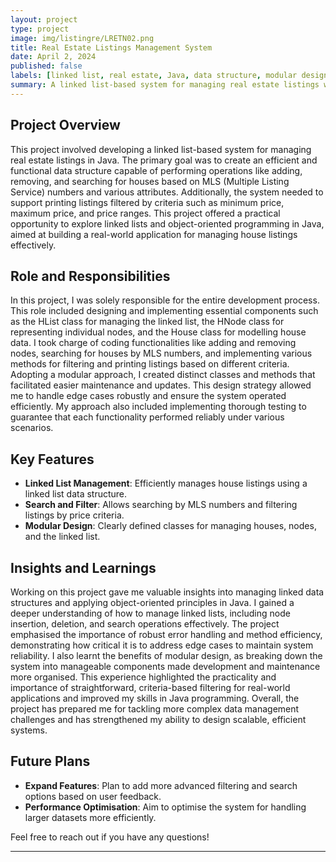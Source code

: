 ```yaml
---
layout: project
type: project
image: img/listingre/LRETN02.png
title: Real Estate Listings Management System
date: April 2, 2024
published: false
labels: [linked list, real estate, Java, data structure, modular design, object-oriented programming]
summary: A linked list-based system for managing real estate listings with functionalities for adding, removing, searching, and filtering listings.
---
```



## Project Overview

This project involved developing a linked list-based system for managing real estate listings in Java. The primary goal was to create an efficient and functional data structure capable of performing operations like adding, removing, and searching for houses based on MLS (Multiple Listing Service) numbers and various attributes. Additionally, the system needed to support printing listings filtered by criteria such as minimum price, maximum price, and price ranges. This project offered a practical opportunity to explore linked lists and object-oriented programming in Java, aimed at building a real-world application for managing house listings effectively.

## Role and Responsibilities

In this project, I was solely responsible for the entire development process. This role included designing and implementing essential components such as the HList class for managing the linked list, the HNode class for representing individual nodes, and the House class for modelling house data. I took charge of coding functionalities like adding and removing nodes, searching for houses by MLS numbers, and implementing various methods for filtering and printing listings based on different criteria. Adopting a modular approach, I created distinct classes and methods that facilitated easier maintenance and updates. This design strategy allowed me to handle edge cases robustly and ensure the system operated efficiently. My approach also included implementing thorough testing to guarantee that each functionality performed reliably under various scenarios.

## Key Features

- **Linked List Management**: Efficiently manages house listings using a linked list data structure.
- **Search and Filter**: Allows searching by MLS numbers and filtering listings by price criteria.
- **Modular Design**: Clearly defined classes for managing houses, nodes, and the linked list.

## Insights and Learnings


Working on this project gave me valuable insights into managing linked data structures and applying object-oriented principles in Java. I gained a deeper understanding of how to manage linked lists, including node insertion, deletion, and search operations effectively. The project emphasised the importance of robust error handling and method efficiency, demonstrating how critical it is to address edge cases to maintain system reliability. I also learnt the benefits of modular design, as breaking down the system into manageable components made development and maintenance more organised. This experience highlighted the practicality and importance of straightforward, criteria-based filtering for real-world applications and improved my skills in Java programming. Overall, the project has prepared me for tackling more complex data management challenges and has strengthened my ability to design scalable, efficient systems.

## Future Plans

- **Expand Features**: Plan to add more advanced filtering and search options based on user feedback.
- **Performance Optimisation**: Aim to optimise the system for handling larger datasets more efficiently.

Feel free to reach out if you have any questions!

---